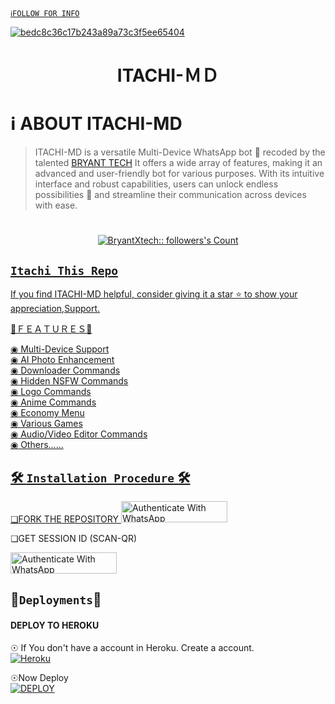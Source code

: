  [`ℹ️FOLLOW FOR INFO`](https://github.com/BryantXtech) 
</p>
<a href="https://ibb.co/MBvWDD2"><img src="https://telegra.ph/file/97695374377d268fb85f3.jpg" alt="bedc8c36c17b243a89a73c3f5ee65404" border="0"></a>
<h1 align="center">  ITACHI-ＭＤ
</p>
  
#  ℹ️ ABOUT ITACHI-MD
 >ITACHI-MD is a  versatile Multi-Device WhatsApp bot 🤖 recoded by the talented [BRYANT TECH](https://github.com/BryantXtech) It offers a wide array of features, making it an advanced and user-friendly bot for various purposes.  With its intuitive interface and robust capabilities, users can unlock endless possibilities 🚀 and streamline their communication across devices with ease.


# </a>
   <a aria-label="ITACHI-MD is free to use" href="https://whatsapp.com/channel/0029VacpEdXIt5rqKLB9nC1L" target="_blank">
 <p align="center"><img src="https://profile-counter.glitch.me/{BryantXtech}/count.svg" alt="BryantXtech:: followers's Count" /></p>



##  `Itachi This Repo`
If you find ITACHI-MD helpful, consider giving it a star ⭐ to show your appreciation,Support.



📡ＦＥＡＴＵＲＥＳ📡


◉ Multi-Device Support  
◉ AI Photo Enhancement  
◉ Downloader Commands  
◉ Hidden NSFW Commands  
◉ Logo Commands  
◉ Anime Commands  
◉ Economy Menu  
◉ Various Games  
◉ Audio/Video Editor Commands                   
◉ Others...... 

## 🛠️ `Installation Procedure` 🛠


❏FORK THE REPOSITORY 
  <a href="https://github.com/BryantXtech/Itachi-MD/fork" target="_blank">
  <img src="https://img.shields.io/badge/FORK Itachi-black?style=for-the-badge&logo=github" alt="Authenticate With WhatsApp" width="170" height="34">
</a>




❏GET SESSION ID 
(SCAN-QR)           
 
<a href="https://fast-journey-63494-747dd17363bc.herokuapp.com/" target="_blank">
  <img src="https://img.shields.io/badge/SESSION ID-black?style=for-the-badge&logo=github" alt="Authenticate With WhatsApp" width="170" height="34">
</a>





## 👻`Deployments`👻
#### DEPLOY TO HEROKU 

☉ If You don't have a account in Heroku. Create a account.
    <br>
<a href='https://signup.heroku.com/' target="_blank"><img alt='Heroku' src='https://img.shields.io/badge/-Create-black?style=for-the-badge&logo=heroku&logoColor=white'/></a>

☉Now Deploy
    <br>
<a href='https://dashboard.heroku.com/new?template=https://github.com/BryantXtech/Itachi-MD' target="_blank"><img alt='DEPLOY' src='https://img.shields.io/badge/-DEPLOY-black?style=for-the-badge&logo=heroku&logoColor=white'/></a>




